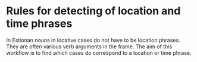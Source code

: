 # Rules for detecting of location and time phrases

In Estionan nouns in locative cases do not have to be location phrases. They are
often various verb arguments in the frame. The aim of this workflow is to find
which cases do correspond to a location or time phrase.
